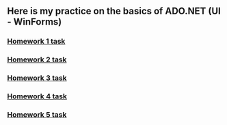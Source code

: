 ## Here is my practice on the basics of ADO.NET (UI - WinForms)
### [Homework 1 task](https://github.com/STEP-IT-Academy/ADO_NET_Basics/blob/HW_1/README.md)
### [Homework 2 task](https://github.com/STEP-IT-Academy/ADO_NET_Basics/blob/HW_2/README.md)
### [Homework 3 task](https://github.com/STEP-IT-Academy/ADO_NET_Basics/blob/HW_3/README.md)
### [Homework 4 task](https://github.com/STEP-IT-Academy/ADO_NET_Basics/blob/HW_4/README.md)
### [Homework 5 task](https://github.com/STEP-IT-Academy/ADO_NET_Basics/blob/HW_5/README.md)
